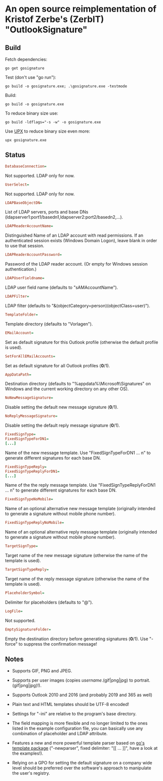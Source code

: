 # An open source reimplementation of Kristof Zerbe's (ZerbIT) "OutlookSignature"

## Build

Fetch dependencies:

```console
go get gosignature
```

Test (don't use "go run"):

```console
go build -o gosignature.exe; .\gosignature.exe -testmode
```

Build:

```console
go build -o gosignature.exe
```

To reduce binary size use:  

```console
go build -ldflags="-s -w" -o gosignature.exe
```

Use [UPX](https://upx.github.io) to reduce binary size even more:

```console
upx gosignature.exe
```

## Status

```ini
DatabaseConnection=
```

Not supported. LDAP only for now.

```ini
UserSelect=
```

Not supported. LDAP only for now.

```ini
LDAPBaseObjectDN=
```

List of LDAP servers, ports and base DNs (ldapserver1:port1/basedn1,ldapserver2:port2/basedn2,...).

```ini
LDAPReaderAccountName=
```

Distinguished Name of an LDAP account with read permissions.
If an authenticated session exists (Windows Domain Logon), leave blank in order to use that session.

```ini
LDAPReaderAccountPassword=
```

Password of the LDAP reader account. (Or empty for Windows session authentication.)

```ini
LDAPUserFieldname=
```

LDAP user field name (defaults to "sAMAccountName").

```ini
LDAPFilter=
```

LDAP filter (defaults to "&(objectCategory=person)(objectClass=user)").

```ini
TemplateFolder=
```

Template directory (defaults to "Vorlagen").

```ini
EMailAccount=
```

Set as default signature for this Outlook profile (otherwise the default profile is used).

```ini
SetForAllEMailAccounts=
```

Set as default signature for all Outlook profiles (**0**/1).

```ini
AppDataPath=
```

Destination directory (defaults to "%appdata%\Microsoft\Signatures" on Windows and the current working directory on any other OS).

```ini
NoNewMessageSignature=
```

Disable setting the default new message signature (**0**/1).

```ini
NoReplyMessageSignature=
```

Disable setting the default reply message signature (**0**/1).

```ini
FixedSignType=
FixedSignTypeForDN1=
[...]
```

Name of the new message template. Use "FixedSignTypeForDN1 ... n" to generate different signatures for each base DN.

```ini
FixedSignTypeReply=
FixedSignTypeReplyForDN1=
[...]
```

Name of the the reply message template. Use "FixedSignTypeReplyForDN1 ... n" to generate different signatures for each base DN.

```ini
FixedSignTypeNoMobile=
```

Name of an optional alternative new message template (originally intended to generate a signature without mobile phone number).

```ini
FixedSignTypeReplyNoMobile=
```

Name of an optional alternative reply message template (originally intended to generate a signature without mobile phone number).

```ini
TargetSignType=
```

Target name of the new message signature (otherwise the name of the template is used).

```ini
TargetSignTypeReply=
```

Target name of the reply message signature (otherwise the name of the template is used).

```ini
PlaceholderSymbol=
```

Delimiter for placeholders (defaults to "@").

```ini
LogFile=
```

Not supported.

```ini
EmptySignatureFolder=
```

Empty the destination directory before generating signatures (**0**/1). Use "-force" to suppress the confirmation message!

## Notes

* Supports GIF, PNG and JPEG.

* Supports per user images (copies *username*.(gif|png|jpg) to portrait.(gif|png|jpg)!).

* Supports Outlook 2010 and 2016 (and probably 2019 and 365 as well)

* Plain text and HTML templates should be UTF-8 encoded!

* Settings for "-ini" are relative to the program's base directory.

* The field mapping is more flexible and no longer limited to the ones listed in the example configuration file, you can basically use any combination of placeholder and LDAP attribute.

* Features a new and more powerful template parser based on [go's template package](https://golang.org/pkg/text/template/) ("-newparser", fixed delimiter: "[[ ... ]]", have a look at the examples!).

* Relying on a GPO for setting the default signature on a company wide level should be preferred over the software's approach to manipulate the user's registry.
